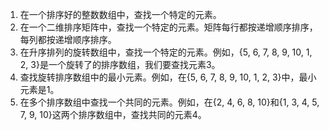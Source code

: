 

1. 在一个排序好的整数数组中，查找一个特定的元素。
2. 在一个二维排序矩阵中，查找一个特定的元素。矩阵每行都按递增顺序排序，每列都按递增顺序排序。
3. 在升序排列的旋转数组中，查找一个特定的元素。例如，{5, 6, 7, 8, 9, 10, 1, 2, 3}是一个旋转了的排序数组，我们要查找元素3。
4. 查找旋转排序数组中的最小元素。例如，在{5, 6, 7, 8, 9, 10, 1, 2, 3}中，最小元素是1。
5. 在多个排序数组中查找一个共同的元素。例如，在{2, 4, 6, 8, 10}和{1, 3, 4, 5, 7, 9, 10}这两个排序数组中，查找共同的元素4。
